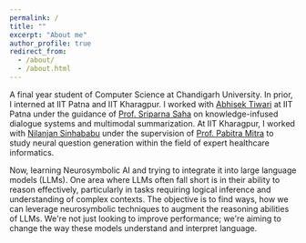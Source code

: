 ```yaml
---
permalink: /
title: ""
excerpt: "About me"
author_profile: true
redirect_from: 
  - /about/
  - /about.html
---
```


A final year student of Computer Science at Chandigarh University. In prior, I interned at IIT Patna and IIT Kharagpur. I worked with [Abhisek Tiwari](https://abhisektiwari.github.io/) at IIT Patna under the guidance of [Prof. Sriparna Saha](https://www.iitp.ac.in/~sriparna/) on knowledge-infused dialogue systems and multimodal summarization. At IIT Kharagpur, I worked with [Nilanjan Sinhababu](https://www.linkedin.com/in/nilanjansb/?originalSubdomain=in) under the supervision of [Prof. Pabitra Mitra](https://cse.iitkgp.ac.in/~pabitra/) to study neural question generation within the field of expert healthcare informatics.


Now, learning Neurosymbolic AI and trying to integrate it into large language models (LLMs). One area where LLMs often fall short is in their ability to reason effectively, particularly in tasks requiring logical inference and understanding of complex contexts. The objective is to find ways, how we can leverage neurosymbolic techniques to augment the reasoning abilities of LLMs. We're not just looking to improve performance; we're aiming to change the way these models understand and interpret language.


